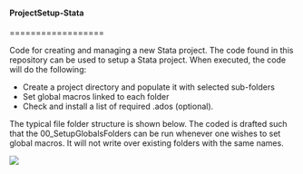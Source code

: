 #### ProjectSetup-Stata
==================

Code for creating and managing a new Stata project. The code found in this repository can be used to setup a Stata project.  When executed, the code will do the following:
* Create a project directory and populate it with selected sub-folders
* Set global macros linked to each folder
* Check and install a list of required .ados (optional).

The typical file folder structure is shown below. The coded is drafted such that the 00_SetupGlobalsFolders can be run whenever one wishes to set global macros. It will not write over existing folders with the same names. 

<img src = "https://cloud.githubusercontent.com/assets/5873344/4596019/df250c56-509e-11e4-9a01-7416c09a24e4.png">
